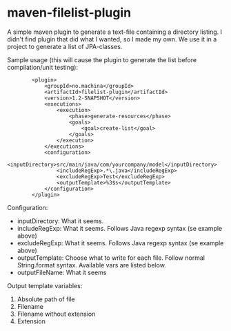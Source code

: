 maven-filelist-plugin
=====================

A simple maven plugin to generate a text-file containing a directory listing. 
I didn't find plugin that did what I wanted, so I made my own. We use it in 
a project to generate a list of JPA-classes. 


Sample usage (this will cause the plugin to generate the list before compilation/unit testing): 

            <plugin>
                <groupId>no.machina</groupId>
                <artifactId>filelist-plugin</artifactId>
                <version>1.2-SNAPSHOT</version>
                <executions>
                    <execution>
                        <phase>generate-resources</phase>
                        <goals>
                            <goal>create-list</goal>
                        </goals>
                    </execution>
                </executions>
                <configuration>
                    <inputDirectory>src/main/java/com/yourcompany/model</inputDirectory>
                    <includeRegExp>.*\.java</includeRegExp>                    
                    <excludeRegExp>Test</excludeRegExp>
                    <outputTemplate>%3$s</outputTemplate>
                </configuration>
            </plugin>
            
Configuration: 

 * inputDirectory: What it seems. 
 * includeRegExp:  What it seems. Follows Java regexp syntax (se example above)
 * excludeRegExp:  What it seems. Follows Java regexp syntax (se example above)
 * outputTemplate: Choose what to write for each file. Follow normal String.format syntax. Available vars are listed below. 
 * outputFileName: What it seems

Output template variables: 
 1. Absolute path of file
 2. Filename
 3. Filename without extension
 4. Extension